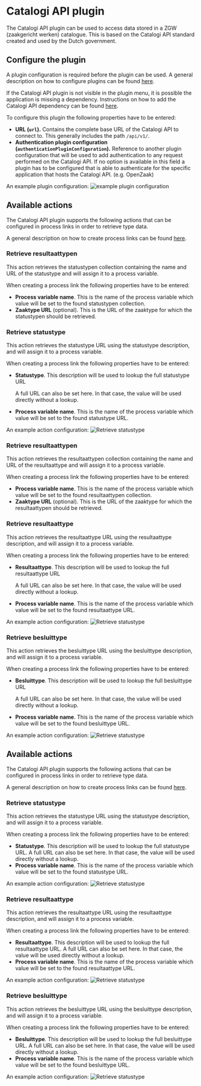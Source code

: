 # Catalogi API plugin

The Catalogi API plugin can be used to access data stored in a ZGW (zaakgericht werken) catalogue. This is based on the Catalogi API standard created and used by the Dutch government.

## Configure the plugin

A plugin configuration is required before the plugin can be used. A general description on how to configure plugins can be found [here](broken-reference).

If the Catalogi API plugin is not visible in the plugin menu, it is possible the application is missing a dependency. Instructions on how to add the Catalogi API dependency can be found [here](../../fundamentals/getting-started/modules/zgw/catalogi-api.md).

To configure this plugin the following properties have to be entered:

* **URL (`url`).** Contains the complete base URL of the Catalogi API to connect to. This generally includes the path `/api/v1/`.
* **Authentication plugin configuration (`authenticationPluginConfiguration`).** Reference to another plugin configuration that will be used to add authentication to any request performed on the Catalogi API. If no option is available in this field a plugin has to be configured that is able to authenticate for the specific application that hosts the Catalogi API. (e.g. OpenZaak)

An example plugin configuration: ![example plugin configuration](../../using-valtimo/plugin/catalogi-api/img/configure-plugin.png)

## Available actions

The Catalogi API plugin supports the following actions that can be configured in process links in order to retrieve type data.

A general description on how to create process links can be found [here](broken-reference).

### Retrieve resultaattypen

This action retrieves the statustypen collection containing the name and URL of the statustype and will assign it to a process variable.

When creating a process link the following properties have to be entered:

* **Process variable name**. This is the name of the process variable which value will be set to the found statustypen collection.
* **Zaaktype URL** (optional). This is the URL of the zaaktype for which the statustypen should be retrieved.

[//]: # (An example action configuration: ![Retrieve statustype]&#40;../../using-valtimo/plugin/catalogi-api/img/retrieve-statustypen.png&#41;)

### Retrieve statustype

This action retrieves the statustype URL using the statustype description, and will assign it to a process variable.

When creating a process link the following properties have to be entered:

*   **Statustype**. This description will be used to lookup the full statustype URL

    A full URL can also be set here. In that case, the value will be used directly without a lookup.
* **Process variable name**. This is the name of the process variable which value will be set to the found statustype URL.

An example action configuration: ![Retrieve statustype](../../using-valtimo/plugin/catalogi-api/img/retrieve-statustype.png)

### Retrieve resultaattypen

This action retrieves the resultaattypen collection containing the name and URL of the resultaattype and will assign it to a process variable.

When creating a process link the following properties have to be entered:

* **Process variable name**. This is the name of the process variable which value will be set to the found resultaattypen collection.
* **Zaaktype URL** (optional). This is the URL of the zaaktype for which the resultaattypen should be retrieved.

[//]: # (An example action configuration: ![Retrieve statustype]&#40;../../using-valtimo/plugin/catalogi-api/img/retrieve-resultaattypen.png&#41;)

### Retrieve resultaattype

This action retrieves the resultaattype URL using the resultaattype description, and will assign it to a process variable.

When creating a process link the following properties have to be entered:

*   **Resultaattype**. This description will be used to lookup the full resultaattype URL

    A full URL can also be set here. In that case, the value will be used directly without a lookup.
* **Process variable name**. This is the name of the process variable which value will be set to the found resultaattype URL.

An example action configuration: ![Retrieve statustype](../../using-valtimo/plugin/catalogi-api/img/retrieve-resultaattype.png)

### Retrieve besluittype

This action retrieves the besluittype URL using the besluittype description, and will assign it to a process variable.

When creating a process link the following properties have to be entered:

*   **Besluittype**. This description will be used to lookup the full besluittype URL

    A full URL can also be set here. In that case, the value will be used directly without a lookup.
* **Process variable name**. This is the name of the process variable which value will be set to the found besluittype URL.

An example action configuration: ![Retrieve statustype](../../using-valtimo/plugin/catalogi-api/img/retrieve-besluittype.png)

## Available actions

The Catalogi API plugin supports the following actions that can be configured in process links in order to retrieve type data.

A general description on how to create process links can be found [here](../../using-valtimo/plugin/create-process-link.md).

### Retrieve statustype

This action retrieves the statustype URL using the statustype description, and will assign it to a process variable.

When creating a process link the following properties have to be entered:

* **Statustype**. This description will be used to lookup the full statustype URL. A full URL can also be set here. In that case, the value will be used directly without a lookup.
* **Process variable name**. This is the name of the process variable which value will be set to the found statustype URL.

An example action configuration: ![Retrieve statustype](../../using-valtimo/plugin/catalogi-api/img/retrieve-statustype.png)

### Retrieve resultaattype

This action retrieves the resultaattype URL using the resultaattype description, and will assign it to a process variable.

When creating a process link the following properties have to be entered:

* **Resultaattype**. This description will be used to lookup the full resultaattype URL. A full URL can also be set here. In that case, the value will be used directly without a lookup.
* **Process variable name**. This is the name of the process variable which value will be set to the found resultaattype URL.

An example action configuration: ![Retrieve statustype](../../using-valtimo/plugin/catalogi-api/img/retrieve-resultaattype.png)

### Retrieve besluittype

This action retrieves the besluittype URL using the besluittype description, and will assign it to a process variable.

When creating a process link the following properties have to be entered:

* **Besluittype**. This description will be used to lookup the full besluittype URL. A full URL can also be set here. In that case, the value will be used directly without a lookup.
* **Process variable name**. This is the name of the process variable which value will be set to the found besluittype URL.

An example action configuration: ![Retrieve statustype](../../using-valtimo/plugin/catalogi-api/img/retrieve-besluittype.png)
